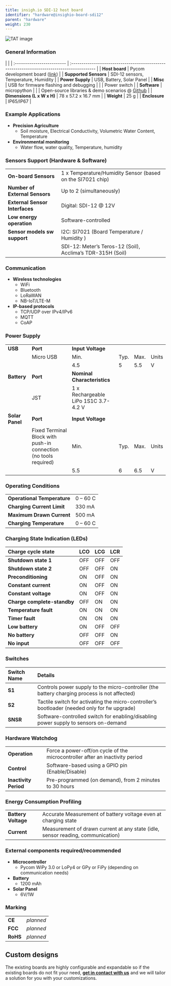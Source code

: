 ```yaml
---
title: insigh.io SDI-12 host board
identifier: "hardware@insighio-board-sdi12"
parent: "hardware"
weight: 230
---
```


![TAT image](/images/deviceimages/board-sdi12.PNG?width=50pc)

### General Information

|                            |
| :------------------------- | :------------------------------------------------------------------------------------------ |
| **Host board**             | Pycom development board ([link](https://pycom.io/shop/#dev))                                |
| **Supported Sensors**      | SDI-12 sensors, Temperature, Humidity                                                       |
| **Power Supply**           | USB, Battery, Solar Panel                                                                   |
| **Misc**                   | USB for firmware flashing and debugging                                                     |
|                            | Power switch                                                                                |
| **Software**               | micropython                                                                                 |
|                            | Open-source libraries & demo scenarios @ [Github](https://github.com/insighio/insighioNode) |
| **Dimensions (L x W x H)** | 78 x 57.2 x 16.7 mm                                                                         |
| **Weight**                 | 25 g                                                                                        |
| **Enclosure**              | IP65/IP67                                                                                   |

### Example Applications

-   **Precision Agriculture**
    -   Soil moisture, Electrical Conductivity, Volumetric Water Content, Temperature
-   **Environmental monitoring**
    -   Water flow, water quality, Temperature, humidity

### Sensors Support (Hardware & Software)

|                                |                                                            |
| :----------------------------- | :--------------------------------------------------------- |
| **On-board Sensors**           | 1 x Temperature/Humidity Sensor (based on the SI7021 chip) |
| **Number of External Sensors** | Up to 2 (simultaneously)                                   |
| **External Sensor Interfaces** | Digital: SDI-12 @ 12V                                      |
| **Low energy operation**       | Software-controlled                                        |
| **Sensor models sw support**   | I2C: SI7021 (Board Temperature / Humidity )                |
|                                | SDI-12: Meter’s Teros-12 (Soil), Acclima’s TDR-315H (Soil) |

### Communication

-   **Wireless technologies**
    -   WiFi
    -   Bluetooth
    -   LoRaWAN
    -   NB-IoT/LTE-M
-   **IP-based protocols**
    -   TCP/UDP over IPv4/IPv6
    -   MQTT
    -   CoAP

### Power Supply

|                 |                                                                  |                                      |      |      |       |
| --------------- | ---------------------------------------------------------------- | ------------------------------------ | ---- | ---- | ----- |
| **USB**         | **Port**                                                         | **Input Voltage**                    |
|                 | Micro USB                                                        | Min.                                 | Typ. | Max. | Units |
|                 |                                                                  | 4.5                                  | 5    | 5.5  | V     |
| **Battery**     | **Port**                                                         | **Nominal Characteristics**          |
|                 | JST                                                              | 1 x Rechargeable LiPo 1S1C 3.7-4.2 V |
| **Solar Panel** | **Port**                                                         | **Input Voltage**                    |
|                 | Fixed Terminal Block with push-in connection (no tools required) | Min.                                 | Typ. | Max. | Units |
|                 |                                                                  | 5.5                                  | 6    | 6.5  | V     |

### Operating Conditions

|                             |          |
| :-------------------------- | :------- |
| **Operational Temperature** | 0 – 60 C |
| **Charging Current Limit**  | 330 mA   |
| **Maximum Drawn Current**   | 500 mA   |
| **Charging Temperature**    | 0 – 60 C |

### Charging State Indication (LEDs)

| Charge cycle state          | LCO | LCG | LCR |
| :-------------------------- | :-- | :-- | :-- |
| **Shutdown state 1**        | OFF | OFF | OFF |
| **Shutdown state 2**        | OFF | OFF | ON  |
| **Preconditioning**         | ON  | OFF | ON  |
| **Constant current**        | ON  | OFF | ON  |
| **Constant voltage**        | ON  | OFF | ON  |
| **Charge complete-standby** | OFF | ON  | ON  |
| **Temperature fault**       | ON  | ON  | ON  |
| **Timer fault**             | ON  | ON  | ON  |
| **Low battery**             | ON  | OFF | OFF |
| **No battery**              | OFF | OFF | ON  |
| **No input**                | OFF | OFF | OFF |

### Switches

| Switch Name | Details                                                                                      |
| :---------- | :------------------------------------------------------------------------------------------- |
| **S1**      | Controls power supply to the micro-controller (the battery charging process is not affected) |
| **S2**      | Tactile switch for activating the micro-controller’s bootloader (needed only for fw upgrade) |
| **SNSR**    | Software-controlled switch for enabling/disabling power supply to sensors on-demand          |

### Hardware Watchdog

|                       |                                                                              |
| :-------------------- | :--------------------------------------------------------------------------- |
| **Operation**         | Force a power-off/on cycle of the microcontroller after an inactivity period |
| **Control**           | Software-based using a GPIO pin (Enable/Disable)                             |
| **Inactivity Period** | Pre-programmed (on demand), from 2 minutes to 30 hours                       |

### Energy Consumption Profiling

|                     |                                                                                 |
| :------------------ | :------------------------------------------------------------------------------ |
| **Battery Voltage** | Accurate Measurement of battery voltage even at charging state                  |
| **Current**         | Measurement of drawn current at any state (idle, sensor reading, communication) |

### External components required/recommended

-   **Microcontroller**
    -   Pycom WiPy 3.0 or LoPy4 or GPy or FiPy (depending on communication needs)
-   **Battery**
    -   1200 mAh
-   **Solar Panel**
    -   6V/1W

### Marking

|          |           |
| :------- | :-------- |
| **CE**   | _planned_ |
| **FCC**  | _planned_ |
| **RoHS** | _planned_ |

## Custom designs

The existing boards are highly configurable and expandable so if the existing boards do not fit your need, **[get in contact with us](mailto:info@insigh.io)** and we will tailor a solution for you with your customizations.
